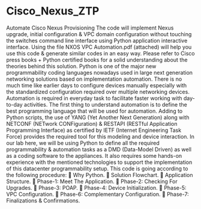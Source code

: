 # Cisco_Nexus_ZTP
Automate Cisco Nexus Provisioning
The code will implement Nexus upgrade, initial configuration & VPC domain configuration without touching the switches command line interface using Python application interactive interface.
Using the file NXOS VPC Automation.pdf (attached) will help you use this code & generate similar codes in an easy way.
Please refer to Cisco press books + Python certified books for a solid understanding about the theories behind this solution.
Python is one of the major new programmability coding languages nowadays used in large next generation networking solutions based on implementation automation.
There is no much time like earlier days to configure devices manually especially with the standardized configuration required over multiple networking devices.
Automation is required in everyday task to facilitate faster working with day-to-day activities.
The first thing to understand automation is to define the best programming language that will be used for automation.
Adding to Python scripts, the use of YANG (Yet Another Next Generation) along with NETCONF (NETwork CONFiguration) & RESTAPI (RESTful Application Programming Interface) as certified by IETF (Internet Engineering Task Force) provides the required tool for this modeling and device interaction.
In our lab here, we will be using Python to define all the required programmability & automation tasks as a DMD (Data-Model Driven) as well as a coding software to the appliances.
It also requires some hands-on experience with the mentioned technologies to support the implementation of this datacenter programmability setup.
This code is going according to the following procedure:
 Why Python.
 Solution Flowchart.
 Application Structure.
 Phase-1: Meet The Application.
 Phase-2: Checking For Upgrades.
 Phase-3: POAP.
 Phase-4: Device Initialization.
 Phase-5: VPC Configuration.
 Phase-6: Complementary Configuration.
 Phase-7: Finalizations & Confirmations.
